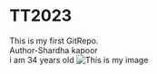 # TT2023
This is my first GitRepo.
<br>
Author-Shardha kapoor
<br>
i am 34 years old
![This is my image](https://images.app.goo.gl/u2c8kYXEmq4t8Cj49)
